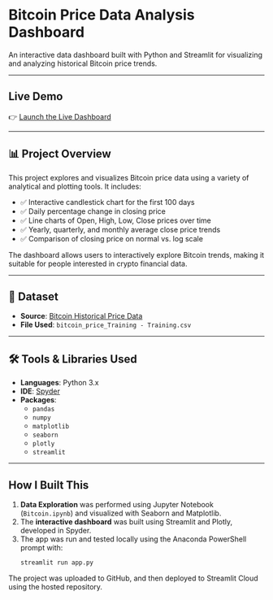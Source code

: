 #  Bitcoin Price Data Analysis Dashboard

An interactive data dashboard built with Python and Streamlit for visualizing and analyzing historical Bitcoin price trends.

---

##  Live Demo

👉 [Launch the Live Dashboard](https://bitcoin-dashboard-dtznn7khfnjeffywsnptk5.streamlit.app/)

---

## 📊 Project Overview

This project explores and visualizes Bitcoin price data using a variety of analytical and plotting tools. It includes:

- ✅ Interactive candlestick chart for the first 100 days
- ✅ Daily percentage change in closing price
- ✅ Line charts of Open, High, Low, Close prices over time
- ✅ Yearly, quarterly, and monthly average close price trends
- ✅ Comparison of closing price on normal vs. log scale

The dashboard allows users to interactively explore Bitcoin trends, making it suitable for people interested in crypto financial data.

---

## 📁 Dataset

- **Source**: [Bitcoin Historical Price Data](https://www.kaggle.com/datasets/mczielinski/bitcoin-historical-data)
- **File Used**: `bitcoin_price_Training - Training.csv`



---

## 🛠 Tools & Libraries Used

- **Languages**: Python 3.x
- **IDE**: [Spyder](https://www.spyder-ide.org/)
- **Packages**:
  - `pandas`
  - `numpy`
  - `matplotlib`
  - `seaborn`
  - `plotly`
  - `streamlit`

---

## How I Built This

1. **Data Exploration** was performed using Jupyter Notebook (`Bitcoin.ipynb`) and visualized with Seaborn and Matplotlib.
2. The **interactive dashboard** was built using Streamlit and Plotly, developed in Spyder.
3. The app was run and tested locally using the Anaconda PowerShell prompt with:
   ```bash
   streamlit run app.py
The project was uploaded to GitHub, and then deployed to Streamlit Cloud using the hosted repository.

